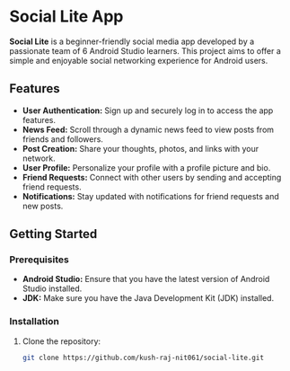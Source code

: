 # Social Lite App


**Social Lite** is a beginner-friendly social media app developed by a passionate team of 6 Android Studio learners. This project aims to offer a simple and enjoyable social networking experience for Android users.

## Features

- **User Authentication:** Sign up and securely log in to access the app features.
- **News Feed:** Scroll through a dynamic news feed to view posts from friends and followers.
- **Post Creation:** Share your thoughts, photos, and links with your network.
- **User Profile:** Personalize your profile with a profile picture and bio.
- **Friend Requests:** Connect with other users by sending and accepting friend requests.
- **Notifications:** Stay updated with notifications for friend requests and new posts.

## Getting Started

### Prerequisites

- **Android Studio:** Ensure that you have the latest version of Android Studio installed.
- **JDK:** Make sure you have the Java Development Kit (JDK) installed.

### Installation

1. Clone the repository:

   ```bash
   git clone https://github.com/kush-raj-nit061/social-lite.git
